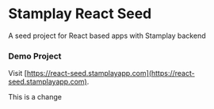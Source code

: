 # Stamplay React Seed
A seed project for React based apps with Stamplay backend

### Demo Project

Visit [https://react-seed.stamplayapp.com](https://react-seed.stamplayapp.com).


This is a change